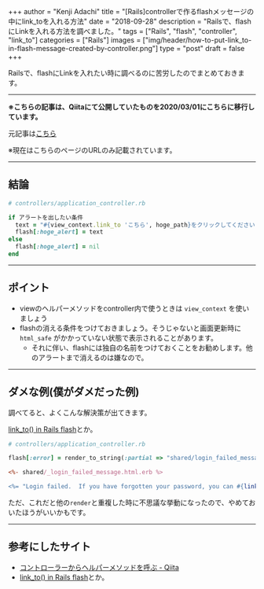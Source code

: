 +++
author = "Kenji Adachi"
title = "[Rails]controllerで作るflashメッセージの中にlink_toを入れる方法"
date = "2018-09-28"
description = "Railsで、flashにLinkを入れる方法を調べました。"
tags = ["Rails", "flash", "controller", "link_to"]
categories = ["Rails"]
images  = ["img/header/how-to-put-link_to-in-flash-message-created-by-controller.png"]
type = "post"
draft =  false
+++

Railsで、flashにLinkを入れたい時に調べるのに苦労したのでまとめておきます。

--------

**※こちらの記事は、Qiitaにて公開していたものを2020/03/01にこちらに移行しています。**

元記事は[こちら](https://qiita.com/dach1_ken/items/5845c45a951b14482364)

※現在はこちらのページのURLのみ記載されています。

--------

## 結論

```ruby
# controllers/application_controller.rb

if アラートを出したい条件
  text = "#{view_context.link_to 'こちら', hoge_path}をクリックしてください".html_safe
  flash[:hoge_alert] = text
else
  flash[:hoge_alert] = nil
end
```

-------

## ポイント

- viewのヘルパーメソッドをcontroller内で使うときは `view_context` を使いましょう
- flashの消える条件をつけておきましょう。そうじゃないと画面更新時に `html_safe` がかかっていない状態で表示されることがあります。
    - それに伴い、flashには独自の名前をつけておくことをお勧めします。他のアラートまで消えるのは嫌なので。

-------

## ダメな例(僕がダメだった例)

調べてると、よくこんな解決策が出てきます。

[link_to() in Rails flash](https://stackoverflow.com/questions/1598150/link-to-in-rails-flash)とか。

```ruby
# controllers/application_controller.rb

flash[:error] = render_to_string(:partial => "shared/login_failed_message")
```

```html.erb
<%- shared/_login_failed_message.html.erb %>

<%= "Login failed.  If you have forgotten your password, you can #{link_to('reset it', reset_path)}" %>
```

ただ、これだと他の`render`と重複した時に不思議な挙動になったので、やめておいたほうがいいかもです。

-------

## 参考にしたサイト

- [コントローラーからヘルパーメソッドを呼ぶ - Qiita](https://qiita.com/rin_mu/items/18353723c6a9d78d8473)
- [link_to() in Rails flash](https://stackoverflow.com/questions/1598150/link-to-in-rails-flash)とか。
